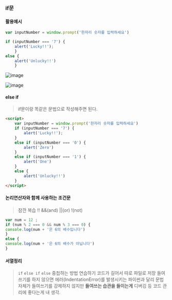 ### if문

#### 활용예시
```javascript
var inputNumber = window.prompt('한자리 숫자를 입력하세요')

if (inputNumber === '7') {
    alert('Lucky!!');
    }
else {
    alert('Unlucky!!')
    }
```

![image](https://user-images.githubusercontent.com/53211781/75611598-33f5f800-5b5f-11ea-9ca4-6c527d01043d.png)

![image](https://user-images.githubusercontent.com/53211781/75611607-4c661280-5b5f-11ea-9041-addb6ac13b4c.png)

#### else if
> if문이랑 똑같은 문법으로 작성해주면 된다. 
```html
<script>
    var inputNumber = window.prompt('한자리 숫자를 입력하세요')
    if (inputNumber === '7') {
        alert('Lucky!!');
    }
    else if (inputNumber === '0') {
        alert('Zero')
    }
    else if (inputNumber === '1') {
        alert('One')
    }
    else {
        alert('Unlucky!!')
    }
</script>
```

#### 논리연산자와 함께 사용하는 조건문

> 잠깐 복습 !! &&(and) ||(or) !(not)
```javascript
var num = 12 ;
if (num % 2 === 0 && num % 3 === 0) {
console.log(num + '은 6의 배수입니다')
}
else {
console.log(num + '은 6의 배수가 아닙니다')
}
```

#### 서열정리 
> `if` `else if` `else` 중첩하는 방법 연습하기
> 코드가 길어서 따로 파일로 저장
> 들여쓰기를 하지 않으면 에러(IndentationError)를 발생시키는 파이썬과 달리 문법 자체가 들여쓰기를 강제하지 않지만 **들여쓰는 습관을 들이는게** 디버깅 등 코드 관리에 좋다는게 내 생각. 